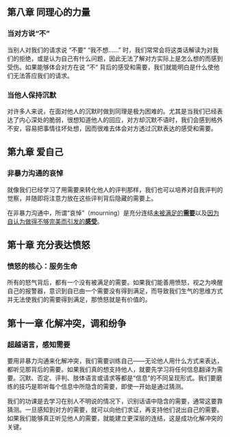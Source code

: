 ## 第八章 同理心的力量

### 当对方说“不”

当别人对我们的请求说 “不要” “我不想……” 时，我们常常会将这类话解读为对我们的拒绝，或是认为自己有什么问题，因此无法了解对方实际上是怎么想的而感到受伤。如果能够体会对方在说 ”不“ 背后的感受和需要，我们就能明白是什么使他们无法答应我们的请求。

### 当他人保持沉默

对许多人来说，在面对他人的沉默时做到同理是极为困难的。尤其是当我们已经表达了内心深处的脆弱，很想知道他人的回应，对方却沉默不语时，我们会感到格外不安，容易把事情往坏处想，因而很难去体会对方透过沉默表达的感受和需要。

## 第九章 爱自己

### 非暴力沟通的哀悼

就像我们已经学习了用需要来转化他人的评判那样，我们也可以培养对自我评判的觉察，并随即将注意力放在这些评判背后隐藏的需要上。

在非暴力沟通中，所谓“哀悼”（mourning）是充分连结<u>未被满足的**需要**</u>以及<u>因为自认为做得不够完美而引发的**感受**</u>。

## 第十章 充分表达愤怒



### 愤怒的核心：服务生命

所有的怒气背后，都有一个没有被满足的需要。如果我们能善用愤怒，视之为唤醒自己的报警器，意识到自已由一个需要没有得到满足，而导致我们生气的思维方式并无法使我们的需要得到满足，那愤怒就是有价值的。



## 第十一章 化解冲突，调和纷争

### 超越语言，感知需要

要用非暴力沟通来化解冲突，我们需要训练自己——无论他人用什么方式来表达，都听见那背后的需要。如果我们真的想支持他人，就要先学习将任何信息翻译为需要。沉默、否定、评判、肢体语言或请求等都是“信息”的不同呈现形式。我们要磨练的技巧是聆听每个信息中所隐含的需要，即使一开始是通过猜测。

我们的功课是去学习在别人不明说的情况下，识别话语中隐含的需要，通常这要靠猜测。一旦感知到对方的需要，就可以向他们求证，再支持他们说出自己的需要。如果我们能够真正听见他人的需要，就能建立更深层的连结，这是成功化解冲突的关键。












